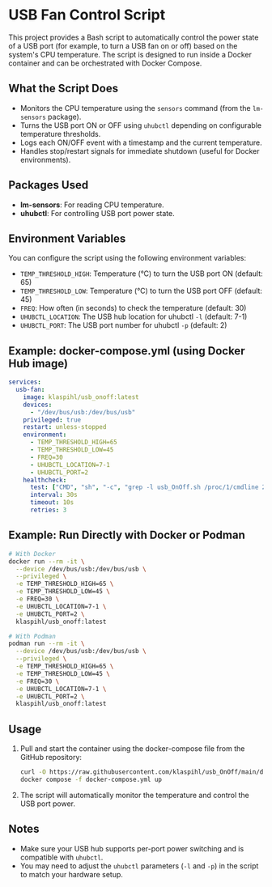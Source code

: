 # USB Fan Control Script

This project provides a Bash script to automatically control the power state of a USB port (for example, to turn a USB fan on or off) based on the system's CPU temperature. The script is designed to run inside a Docker container and can be orchestrated with Docker Compose.

## What the Script Does
- Monitors the CPU temperature using the `sensors` command (from the `lm-sensors` package).
- Turns the USB port ON or OFF using `uhubctl` depending on configurable temperature thresholds.
- Logs each ON/OFF event with a timestamp and the current temperature.
- Handles stop/restart signals for immediate shutdown (useful for Docker environments).

## Packages Used
- **lm-sensors**: For reading CPU temperature.
- **uhubctl**: For controlling USB port power state.

## Environment Variables
You can configure the script using the following environment variables:
- `TEMP_THRESHOLD_HIGH`: Temperature (°C) to turn the USB port ON (default: 65)
- `TEMP_THRESHOLD_LOW`: Temperature (°C) to turn the USB port OFF (default: 45)
- `FREQ`: How often (in seconds) to check the temperature (default: 30)
- `UHUBCTL_LOCATION`: The USB hub location for uhubctl `-l` (default: 7-1)
- `UHUBCTL_PORT`: The USB port number for uhubctl `-p` (default: 2)

## Example: docker-compose.yml (using Docker Hub image)
```yaml
services:
  usb-fan:
    image: klaspihl/usb_onoff:latest
    devices:
      - "/dev/bus/usb:/dev/bus/usb"
    privileged: true
    restart: unless-stopped
    environment:
      - TEMP_THRESHOLD_HIGH=65
      - TEMP_THRESHOLD_LOW=45
      - FREQ=30
      - UHUBCTL_LOCATION=7-1
      - UHUBCTL_PORT=2
    healthcheck:
      test: ["CMD", "sh", "-c", "grep -l usb_OnOff.sh /proc/1/cmdline 2>/dev/null"]
      interval: 30s
      timeout: 10s
      retries: 3
```

## Example: Run Directly with Docker or Podman

```bash
# With Docker
docker run --rm -it \
  --device /dev/bus/usb:/dev/bus/usb \
  --privileged \
  -e TEMP_THRESHOLD_HIGH=65 \
  -e TEMP_THRESHOLD_LOW=45 \
  -e FREQ=30 \
  -e UHUBCTL_LOCATION=7-1 \
  -e UHUBCTL_PORT=2 \
  klaspihl/usb_onoff:latest

# With Podman
podman run --rm -it \
  --device /dev/bus/usb:/dev/bus/usb \
  --privileged \
  -e TEMP_THRESHOLD_HIGH=65 \
  -e TEMP_THRESHOLD_LOW=45 \
  -e FREQ=30 \
  -e UHUBCTL_LOCATION=7-1 \
  -e UHUBCTL_PORT=2 \
  klaspihl/usb_onoff:latest
```

## Usage
1. Pull and start the container using the docker-compose file from the GitHub repository:
   ```bash
   curl -O https://raw.githubusercontent.com/klaspihl/usb_OnOff/main/docker-compose.yml
   docker compose -f docker-compose.yml up
   ```

2. The script will automatically monitor the temperature and control the USB port power.

## Notes
- Make sure your USB hub supports per-port power switching and is compatible with `uhubctl`.
- You may need to adjust the `uhubctl` parameters (`-l` and `-p`) in the script to match your hardware setup.
